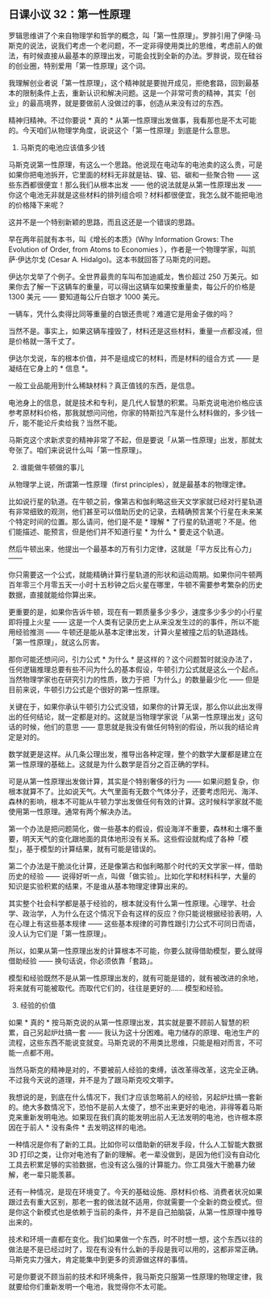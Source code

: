 ## 日课小议 32：第一性原理

罗辑思维讲了个来自物理学和哲学的概念，叫「第一性原理」。罗胖引用了伊隆·马斯克的说法，说我们考虑一个老问题，不一定非得使用类比的思维，考虑前人的做法，有时候直接从最基本的原理出发，可能会找到全新的办法。罗胖说，现在硅谷的创业圈，特别爱用「第一性原理」这个词。

我理解创业者说「第一性原理」，这个精神就是要抛开成见，拒绝套路，回到最基本的限制条件上去，重新认识和解决问题。这是一个非常可贵的精神，其实「创业」的最高境界，就是要做前人没做过的事，创造从来没有过的东西。

精神归精神。不过你要说 * 真的 * 从第一性原理出发做事，我看那也是不太可能的。今天咱们从物理学角度，说说这个「第一性原理」到底是什么意思。

1. 马斯克的电池应该值多少钱

马斯克说第一性原理，有这么一个思路。他说现在电动车的电池卖的这么贵，可是如果你把电池拆开，它里面的材料无非就是钴、镍、铝、碳和一些聚合物 —— 这些东西都很便宜！那么我们从根本出发 —— 他的说法就是从第一性原理出发 —— 你这个电池无非就是这些材料的排列组合呗？材料都很便宜，我怎么就不能把电池的价格降下来呢？

这并不是一个特别新颖的思路，而且这还是一个错误的思路。

早在两年前就有本书，叫《增长的本质》(Why Information Grows: The Evolution of Order, from Atoms to Economies ），作者是一个物理学家，叫凯萨·伊达尔戈 (Cesar A. Hidalgo)。这本书就回答了马斯克的问题。

伊达尔戈举了个例子。全世界最贵的车叫布加迪威龙，售价超过 250 万美元。如果你去了解一下这辆车的重量，可以得出这辆车如果按重量卖，每公斤的价格是 1300 美元 —— 要知道每公斤白银才 1000 美元。

一辆车，凭什么卖得比同等重量的白银还贵呢？难道它是用金子做的吗？

当然不是。事实上，如果这辆车撞毁了，材料还是这些材料，重量一点都没减，但是价格就一落千丈了。

伊达尔戈说，车的根本价值，并不是组成它的材料，而是材料的组合方式 —— 是凝结在它身上的 * 信息 *。

一般工业品能用到什么稀缺材料？真正值钱的东西，是信息。

电池身上的信息，就是技术和专利，是几代人智慧的积累。马斯克说电池价格应该参考原材料价格，那我就想问问他，你家的特斯拉汽车是什么材料做的，多少钱一斤，能不能论斤卖给我？当然不能。

马斯克这个求新求变的精神非常了不起，但是要说「从第一性原理」出发，那就太夸张了。咱们来说说什么叫「第一性原理」。

2. 谁能做牛顿做的事儿

从物理学上说，所谓第一性原理（first principles），就是最基本的物理定律。

比如说行星的轨道。在牛顿之前，像第古和伽利略这些天文学家就已经对行星轨道有非常细致的观测，他们甚至可以借助历史的记录，去精确预言某个行星在未来某个特定时间的位置。那么请问，他们是不是 * 理解 * 了行星的轨道呢？不是。他们能描述、能预言，但是他们并不知道行星 * 为什么 * 要走这个轨道。

然后牛顿出来，他提出一个最基本的万有引力定律，这就是「平方反比有心力」——

你只需要这一个公式，就能精确计算行星轨道的形状和运动周期。如果你问牛顿两百年零三个月零五天一小时十五秒钟之后火星在哪里，牛顿不需要参考繁杂的历史数据，直接就能给你算出来。

更重要的是，如果你告诉牛顿，现在有一颗质量多少多少，速度多少多少的小行星即将撞上火星 —— 这是一个人类有记录历史上从来没发生过的的事件，所以不能用经验推测 —— 牛顿还是能从基本定律出发，计算火星被撞之后的轨道路线。「第一性原理」，就这么厉害。

那你可能还想问问，引力公式 * 为什么 * 是这样的？这个问题暂时就没办法了，任何逻辑推理总要有些不问为什么的基本假设，牛顿引力公式就是这么一个起点。当然物理学家也在研究引力的性质，致力于把「为什么」的数量最少化 —— 但是目前来说，牛顿引力公式是个很好的第一性原理。

关键在于，如果你承认牛顿引力公式没错，如果你的计算无误，那么你以此出发得出的任何结论，就一定都是对的。这就是当物理学家说「从第一性原理出发」这句话的时候，他们的意思 —— 意思就是我没有做任何特别的假设，所以我的结论肯定是对的。

数学就更是这样。从几条公理出发，推导出各种定理，整个的数学大厦都是建立在第一性原理的基础上。这就是为什么数学是百分之百正确的学科。

可是从第一性原理出发做计算，其实是个特别奢侈的行为 —— 如果问题复杂，你根本就算不了。比如说天气。大气里面有无数个气体分子，还要考虑阳光、海洋、森林的影响，根本不可能从牛顿力学出发做任何有效的计算。这时候科学家就不能使用第一性原理。通常有两个解决办法。

第一个办法是把问题简化，做一些基本的假设，假设海洋不重要，森林和土壤不重要，明天天气的变化跟地面的具体地形没有关系。这些假设就构成了各种「模型」，基于模型的计算结果，就有可能是错误的。

第二个办法是干脆淡化计算，还是像第古和伽利略那个时代的天文学家一样，借助历史的经验 —— 说得好听一点，叫做「做实验」。比如化学和材料科学，大量的知识是实验积累的结果，不是谁从基本物理定律算出来的。

其实整个社会科学都是基于经验的，根本就没有什么第一性原理。心理学、社会学、政治学，人为什么在这个情况下会有这样的反应？你只能说根据经验表明，人在心理上有这些基本规律 —— 这些基本规律的可靠性跟引力公式不可同日而语，没人认为它们是「第一性原理」。

所以，如果从第一性原理出发的计算根本不可能，你要么就得借助模型，要么就得借助经验 —— 换句话说，你必须依靠「套路」。

模型和经验既然不是从第一性原理出发的，就有可能是错的，就有被改进的余地，将来就有可能被取代。而取代它们的，往往是更好的…… 模型和经验。

3. 经验的价值

如果 * 真的 * 按马斯克说的从第一性原理出发，其实就是要不顾前人智慧的积累，自己另起炉灶搞一套 —— 我认为这十分困难。电力储存的原理、电池生产的流程，这些东西不能说变就变。马斯克说的不用类比思维，只能是相对而言，不可能一点都不用。

当然马斯克的精神是对的，不要被前人经验的束缚，该改革得改革，这完全正确。不过我今天说的道理，并不是为了跟马斯克咬文嚼字。

我想说的是，到底在什么情况下，我们才应该忽略前人的经验，另起炉灶搞一套新的。绝大多数情况下，恐怕不是前人太傻了，想不出来更好的电池，非得等着马斯克来重新发明电池。如果现在我们真的能发明出前人无法发明的电池，也许根本原因在于前人 * 没有条件 * 去发明这样的电池。

一种情况是你有了新的工具。比如你可以借助新的研发手段，什么人工智能大数据 3D 打印之类，让你对电池有了新的理解。老一辈没做到，是因为他们没有自动化工具去积累足够的实验数据，也没有这么强的计算能力。你工具强大干脆暴力破解，老一辈只能羡慕。

还有一种情况，是现在环境变了。今天的基础设施、原材料价格、消费者状况如果跟过去有重大区别，那老一套的做法就不适用，你就需要一个全新的商业模式。但是你这个新模式也是依赖于当前的条件，并不是自己拍脑袋，从第一性原理中推导出来的。

技术和环境一直都在变化。我们如果做一个东西，时不时想一想，这个东西以往的做法是不是已经过时了，现在有没有什么新的手段是我可以用的，这都非常正确。马斯克实力强大，肯定能集中到更多的资源做这样的事情。

可是你要说不顾当前的技术和环境条件，我马斯克只服第一性原理的物理定律，我就要给你们重新发明一个电池，我觉得你不太可能。
